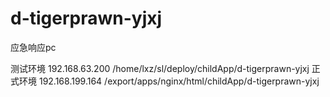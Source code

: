 <!--
 * @Author: your name
 * @Date: 2020-02-25 16:11:29
 * @LastEditTime: 2020-02-25 16:49:20
 * @LastEditors: your name
 * @Description: In User Settings Edit
 * @FilePath: \d-tigerprawn-yjxy\README.md
 -->

# d-tigerprawn-yjxj
应急响应pc

测试环境 192.168.63.200 /home/lxz/sl/deploy/childApp/d-tigerprawn-yjxj
正式环境 192.168.199.164 /export/apps/nginx/html/childApp/d-tigerprawn-yjxj

